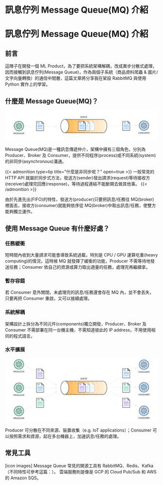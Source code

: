 # 訊息佇列 Message Queue(MQ) 介紹



# 訊息佇列 Message Queue(MQ) 介紹

## 前言

這陣子在開發一個 ML Product，為了要把系統架構解耦，改成異步分散式處理，因而接觸到訊息佇列(Message Queue)，作為兩個子系統（商品資料爬蟲 & 圖片/文字向量轉換）的通信中間層，這篇文章將分享我在架設 RabbitMQ 與使用 Python 實作上的學習。

## 什麼是 Message Queue(MQ)？


![Message Queue - single](01_mq_single.png "Message Queue - single")

Message Queue(MQ)是一種訊息傳遞仲介，架構中擁有三個角色，分別為 Producer、Broker 及 Consumer，提供不同程序(process)或不同系統(system)的非同步(asynchronous)溝通。

{{< admonition type=tip title="什麼是非同步呢？" open=true >}}
一般常見的 HTTP API 就屬於同步式方法，發送方(sender)發出請求(request)等待接收方(receiver)處理完回應(response)，等待過程連結不能斷開去做其他事。
{{< /admonition >}}

由於先進先出(FIFO)的特性，發送方(producer)只要把訊息/任務往 MQ(broker) 裡面丟，接收方(consumer)就能夠依序從 MQ(broker)中取出訊息/任務，使雙方能夠獨立運作。

## 使用 Message Queue 有什麼好處？
### 任務緩衝

短時間內收到大量請求可能會導致系統過載，特別是 CPU / GPU 運算吃重(heavy computing)的情況，這時候 MQ 就發揮了緩衝的功能，Producer 不需等待地發送任務；Consumer 依自己的資源或算力取出適量的任務，處理完再繼續拿。

### 暫存容錯
若 Consumer 意外關閉，未處理完的訊息/任務還會存在 MQ 內，並不會丟失，只要再把 Consumer 重啟，又可以接續處理。
### 系統解耦
架構設計上拆分為不同元件(components)獨立開發，Producer、Broker 及 Consumer 不需部署在同一台機主機，不需知道彼此的 IP address，不用使用相同的程式語言。
### 水平擴展

![Message Queue - multi](02_mq_multi.jpg "Message Queue - multi")

Producer 可分散在不同來源、裝置收集（e.g. IoT applications）；Consumer 可以按照需求和資源，起在多台機器上，加速訊息/任務的處理。

## 常見工具
[icon images]
Message Queue 常見的開源工具有 RabbitMQ、Redis、Kafka（不同特性可參考這篇：）。
雲端服務則是像是 GCP 的 Cloud Pub/Sub 和 AWS 的 Amazon SQS。
